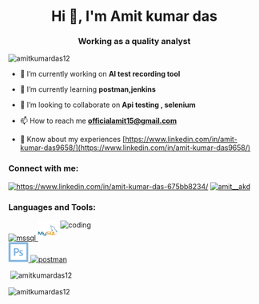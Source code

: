 <h1 align="center">Hi 👋, I'm Amit kumar das</h1>
<h3 align="center">Working as a quality analyst</h3>

<p align="left"> <img src="https://komarev.com/ghpvc/?username=amitkumardas12&label=Profile%20views&color=0e75b6&style=flat" alt="amitkumardas12" /> </p>

- 🔭 I’m currently working on **AI test recording tool**

- 🌱 I’m currently learning **postman,jenkins**

- 👯 I’m looking to collaborate on **Api testing , selenium**

- 📫 How to reach me **officialamit15@gmail.com**

- 📄 Know about my experiences [https://www.linkedin.com/in/amit-kumar-das9658/](https://www.linkedin.com/in/amit-kumar-das9658/)

<h3 align="left">Connect with me:</h3>
<p align="left">
<a href="https://linkedin.com/in/https://www.linkedin.com/in/amit-kumar-das-675bb8234/" target="blank"><img align="center" src="https://raw.githubusercontent.com/rahuldkjain/github-profile-readme-generator/master/src/images/icons/Social/linked-in-alt.svg" alt="https://www.linkedin.com/in/amit-kumar-das-675bb8234/" height="30" width="40" /></a>
<a href="https://instagram.com/amit__akd" target="blank"><img align="center" src="https://raw.githubusercontent.com/rahuldkjain/github-profile-readme-generator/master/src/images/icons/Social/instagram.svg" alt="amit__akd" height="30" width="40" /></a>
</p>

<h3 align="left">Languages and Tools:</h3>
<img align="right" alt="coding" width=400 src="https://www.lambdatest.com/resources/images/Software-Test-Management.gif">
<p align="left"> <a href="https://www.microsoft.com/en-us/sql-server" target="_blank" rel="noreferrer"> <img src="https://www.svgrepo.com/show/303229/microsoft-sql-server-logo.svg" alt="mssql" width="40" height="40"/> </a> <a href="https://www.mysql.com/" target="_blank" rel="noreferrer"> <img src="https://raw.githubusercontent.com/devicons/devicon/master/icons/mysql/mysql-original-wordmark.svg" alt="mysql" width="40" height="40"/> </a> <a href="https://www.photoshop.com/en" target="_blank" rel="noreferrer"> <img src="https://raw.githubusercontent.com/devicons/devicon/master/icons/photoshop/photoshop-line.svg" alt="photoshop" width="40" height="40"/> </a> <a href="https://postman.com" target="_blank" rel="noreferrer"> <img src="https://www.vectorlogo.zone/logos/getpostman/getpostman-icon.svg" alt="postman" width="40" height="40"/> </a> </p>

<p>&nbsp;<img align="center" src="https://github-readme-stats.vercel.app/api?username=amitkumardas12&show_icons=true&locale=en" alt="amitkumardas12" /></p>

<p><img align="center" src="https://github-readme-streak-stats.herokuapp.com/?user=amitkumardas12&" alt="amitkumardas12" /></p>
